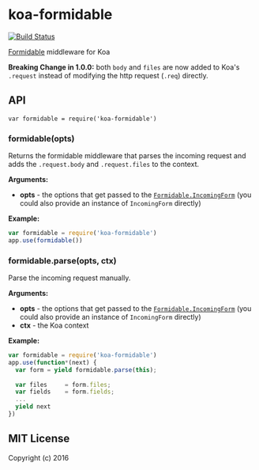 # koa-formidable

[![Build Status](https://api.travis-ci.org/lizouzt/koa-formidable.svg?branch=master)](https://travis-ci.org/lizouzt/koa-formidable)

[Formidable](https://github.com/felixge/node-formidable) middleware for Koa

**Breaking Change in 1.0.0:** both `body` and `files` are now added to Koa's `.request` instead of modifying the http request (`.req`) directly.

## API

`var formidable = require('koa-formidable')`

### formidable(opts)

Returns the formidable middleware that parses the incoming request and adds the `.request.body` and `.request.files` to the context.

**Arguments:**

* **opts** - the options that get passed to the [`Formidable.IncomingForm`](https://github.com/felixge/node-formidable#formidableincomingform) (you could also provide an instance of `IncomingForm` directly)

**Example:**

```js
var formidable = require('koa-formidable')
app.use(formidable())
```

### formidable.parse(opts, ctx)

Parse the incoming request manually.

**Arguments:**

* **opts** - the options that get passed to the [`Formidable.IncomingForm`](https://github.com/felixge/node-formidable#formidableincomingform) (you could also provide an instance of `IncomingForm` directly)
* **ctx** - the Koa context

**Example:**

```js
var formidable = require('koa-formidable')
app.use(function*(next) {
  var form = yield formidable.parse(this);
  
  var files     = form.files;
  var fields    = form.fields;
  ...
  yield next
})
```

## MIT License

Copyright (c) 2016
